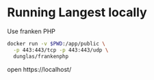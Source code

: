 # Running Langest locally

Use franken PHP

```sh
docker run -v $PWD:/app/public \
  -p 443:443/tcp -p 443:443/udp \
  dunglas/frankenphp
```

open https://localhost/

